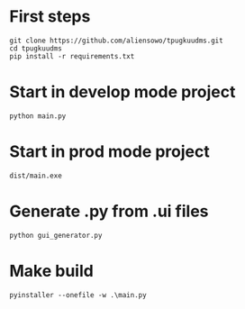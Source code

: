 # First steps

    git clone https://github.com/aliensowo/tpugkuudms.git
    cd tpugkuudms
    pip install -r requirements.txt

# Start in develop mode project
    python main.py

# Start in prod mode project

    dist/main.exe

# Generate .py from .ui files

    python gui_generator.py

# Make build

    pyinstaller --onefile -w .\main.py